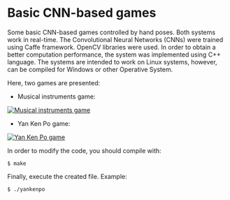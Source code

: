 
Basic CNN-based games
=====================

Some basic CNN-based games controlled by hand poses. Both systems work in real-time. The Convolutional Neural Networks (CNNs) were trained using Caffe framework. OpenCV libraries were used. In order to obtain a better computation performance, the system was implemented using C++ language. The systems are intended to work on Linux systems, however, can be compiled for Windows or other Operative System.

Here, two games are presented:

- Musical instruments game: 

[![Musical instruments game](https://i9.ytimg.com/vi/DilmBQpA9iw/mq3.jpg?sqp=CIjErOoF&rs=AOn4CLANtSw9VWJGYYVFdW-cgJMYOHkg9g)](https://www.youtube.com/watch?v=DilmBQpA9iw "Musical instruments game")

- Yan Ken Po game:

[![Yan Ken Po game](https://i9.ytimg.com/vi/L42mliEAv3w/mq1.jpg?sqp=CIjErOoF&rs=AOn4CLAM-OAEVmaFdyxabjDYlLBsisjogA)](https://www.youtube.com/watch?v=L42mliEAv3w "Yan Ken Po game")


In order to modify the code, you should compile with:

```
$ make
```

Finally, execute the created file. Example:

```
$ ./yankenpo
```




